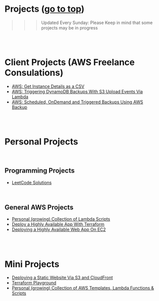 # Projects <a id=''></a> ([go to top](#top))

> > > Updated Every Sunday: Please Keep in mind that some projects may be in progress

<br>
<br>

# Client Projects (AWS Freelance Consulations)

- [AWS: Get Instance Details as a CSV](https://github.com/temikelani/cheatsheets/tree/main/aws/lambda/ec2/get-instance-details-as-csv)
- [AWS: Triggering DynamoDB Backups With S3 Upload Events Via Lambda](https://github.com/temikelani/s3-event-trigger-ddb-backup)
- [AWS: Scheduled, OnDemand and Triggered Backups Using AWS Backup](https://github.com/temikelani/scheduled-ondemand-aws-backup)

<br>
<br>

# Personal Projects

<br>

## Programming Projects

- [LeetCode Solutions](https://github.com/temikelani/coding-problems)

<br>

## General AWS Projects

- [Personal (growing) Collection of Lambda Scripts](https://github.com/temikelani/cheatsheets/tree/main/aws/lambda)
- [Deploy a Highly Available App With Terraform](https://github.com/temikelani/deploy-a-highly-available-app-with-terraform)
- [Deploying a Highly Available Web App On EC2](https://github.com/temikelani/deploy-a-highly-available-webapp-on-ec2)

<br>
<br>

# Mini Projects

- [Deploying a Static Website Via S3 and CloudFront](https://github.com/temikelani/s3-cFront-static-website)
- [Terraform Playground](https://github.com/temikelani/terraform-play-ground)
- [Personal (growing) Collection of AWS Templates, Lambda Functions & Scripts](https://github.com/temikelani/cheatsheets/tree/main/aws)

<br><br><br>
